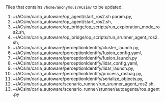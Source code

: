 Files that contains `/home/anonymous/ACsim/`  to be updated.

1.  ~/ACsim/carla_autoware/op_agent/start_ros2.sh param.py,
2. ~/ACsim/carla_autoware/op_agent/start_ros2.sh,
3. ~/ACsim/carla_autoware/op_bridge/op_scripts/run_exploration_mode_ros2.sh,
4. ~/ACsim/carla_autoware/op_bridge/op_scripts/run_srunner_agent_ros2.sh,
5. ~/ACsim/carla_autoware/perceptionIdentify/cluster_launch.py,
6. ~/ACsim/carla_autoware/perceptionIdentify/fusion_config.yaml,
7. ~/ACsim/carla_autoware/perceptionIdentify/fusion_launch.py
8. ~/ACsim/carla_autoware/perceptionIdentify/lidar_config.yaml, 
9. ~/ACsim/carla_autoware/perceptionIdentify/lidar_launch.py,
10. ~/ACsim/carla_autoware/perceptionIdentify/process_rosbag.py,
11. ~/ACsim/carla_autoware/perceptionIdentify/serialize_objects.py,
12. ~/ACsim/carla_autoware/scenario_runner/run_srunner_agent_ros2.sh,
13. ~/ACsim/carla_autoware/scenario_runner/srunner/autoagents/ros_agent.py